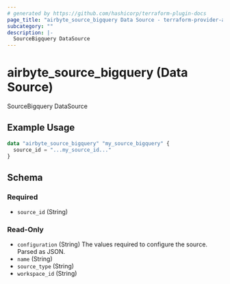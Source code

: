 ```yaml
---
# generated by https://github.com/hashicorp/terraform-plugin-docs
page_title: "airbyte_source_bigquery Data Source - terraform-provider-airbyte"
subcategory: ""
description: |-
  SourceBigquery DataSource
---
```


# airbyte_source_bigquery (Data Source)

SourceBigquery DataSource

## Example Usage

```terraform
data "airbyte_source_bigquery" "my_source_bigquery" {
  source_id = "...my_source_id..."
}
```

<!-- schema generated by tfplugindocs -->
## Schema

### Required

- `source_id` (String)

### Read-Only

- `configuration` (String) The values required to configure the source. Parsed as JSON.
- `name` (String)
- `source_type` (String)
- `workspace_id` (String)


